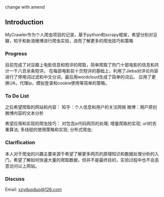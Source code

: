 change with amend
## Introduction
MyCrawler作为个人爬虫项目的记录，基于python和scrapy框架，希望分别对豆瓣，知乎和新浪微博进行爬虫实验，进而了解更多的爬虫技巧和策略

### Progress
目前完成了对豆瓣上电影信息和短评的爬取，简单爬取了热门十部电影的信息和共计一千八百余条短评。
在每部电影前十页短评的基础上，利用了Jieba对评论内容进行了停用词过滤和中文分词，最后用wordcloud生成了简单的词云。
应用了更换UA，代理ip，模拟登录和cookie使用等简单的策略。

### To Do List
之后希望爬取的网站和内容：
知乎：个人信息和用户的关注网络
微博：用户原创微博内容的文本分析

希望应用和实现的爬虫技巧：
对包含js代码网页的处理;
增量爬取的实现;
url的去重算法;
多线程的使用策略和实现;
分布式爬虫;

### Clarification
本人对于爬虫的兴趣主要来源于希望了解更多网页的原理知识和数据处理分析的入门，希望了解如何快速大量的爬取数据，但并不是最终目的，实验过程中也不会恶意访问以上网站。

### Discuss
Email: xzyduoduo@126.com
